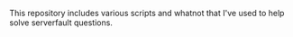 This repository includes various scripts and whatnot that I've used to help solve serverfault questions.
